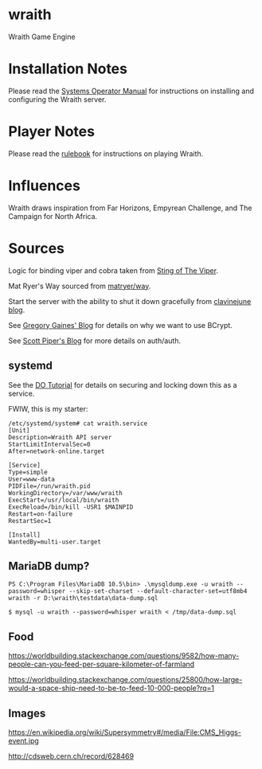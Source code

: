 # wraith
Wraith Game Engine

# Installation Notes
Please read the
[Systems Operator Manual](https://github.com/mdhender/wraith/blob/main/docs/sysop.adoc)
for instructions on installing and configuring the Wraith server.

# Player Notes
Please read the
[rulebook](https://github.com/mdhender/wraith/blob/main/docs/rulebook.adoc)
for instructions on playing Wraith.

# Influences
Wraith draws inspiration from Far Horizons, Empyrean Challenge, and The Campaign for North Africa.

# Sources
Logic for binding viper and cobra taken from
[Sting of The Viper](https://carolynvanslyck.com/blog/2020/08/sting-of-the-viper/).

Mat Ryer's Way sourced from
[matryer/way](https://github.com/matryer/way/commit/9632d0c407b008073d19d0c4da1e0fc3e9477508).

Start the server with the ability to shut it down gracefully from
[clavinejune blog](https://clavinjune.dev/en/blogs/golang-http-server-graceful-shutdown/).

See
[Gregory Gaines' Blog](https://www.gregorygaines.com/blog/how-to-properly-hash-and-salt-passwords-in-golang-bcrypt/)
for details on why we want to use BCrypt.

See
[Scott Piper's Blog](http://0xdabbad00.com/2015/04/23/password_authentication_for_go_web_servers/)
for more details on auth/auth.

## systemd
See the
[DO Tutorial](https://www.digitalocean.com/community/tutorials/how-to-sandbox-processes-with-systemd-on-ubuntu-20-04)
for details on securing and locking down this as a service.

FWIW, this is my starter:

    /etc/systemd/system# cat wraith.service
    [Unit]
    Description=Wraith API server
    StartLimitIntervalSec=0
    After=network-online.target
    
    [Service]
    Type=simple
    User=www-data
    PIDFile=/run/wraith.pid
    WorkingDirectory=/var/www/wraith
    ExecStart=/usr/local/bin/wraith
    ExecReload=/bin/kill -USR1 $MAINPID
    Restart=on-failure
    RestartSec=1
    
    [Install]
    WantedBy=multi-user.target


## MariaDB dump?
    PS C:\Program Files\MariaDB 10.5\bin> .\mysqldump.exe -u wraith --password=whisper --skip-set-charset --default-character-set=utf8mb4 wraith -r D:\wraith\testdata\data-dump.sql

    $ mysql -u wraith --password=whisper wraith < /tmp/data-dump.sql

## Food
https://worldbuilding.stackexchange.com/questions/9582/how-many-people-can-you-feed-per-square-kilometer-of-farmland

https://worldbuilding.stackexchange.com/questions/25800/how-large-would-a-space-ship-need-to-be-to-feed-10-000-people?rq=1

## Images
https://en.wikipedia.org/wiki/Supersymmetry#/media/File:CMS_Higgs-event.jpg

http://cdsweb.cern.ch/record/628469

